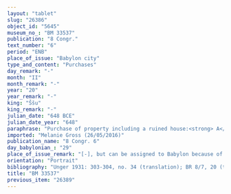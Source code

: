 ```yaml
---
layout: "tablet"
slug: "26386"
object_id: "5645"
museum_no_: "BM 33537"
publication: "8 Congr."
text_number: "6"
period: "ENB"
place_of_issue: "Babylon city"
type_and_content: "Purchases"
day_remark: "-"
month: "II"
month_remark: "-"
year: "20"
year_remark: "-"
king: "Ššu"
king_remark: "-"
julian_date: "648 BCE"
julian_date_year: "648"
paraphrase: "Purchase of property including a ruined house:<strong> A</strong> purchases land, including a passage (<em>mūṣ&ucirc;</em>) and a ruined house (<em>bītu abtu</em>), for 39 shekels of silver in pieces (<em>&scaron;ibirtu</em>), together with an additional payment (<em>atru</em>) of 1 shekel of silver, from <strong>B</strong>. The sold property is located in the district (<em>erṣetu</em>) of Tuba inside of Babylon.&nbsp; The first property measures 24 19/24 cubits (c. 12.8 m) x 14 cubits (c. 7 m), comprising an area of 343 square cubits and 2,352 square fingers (c. 81.75 m2). Its upper side (in the west) borders on the house of <strong>C<sub>1</sub></strong> and its lower side (in the east) on the house of <strong>C<sub>2</sub></strong>. Its upper front (in the north) borders on the house of <strong>C<sub>3</sub></strong> and its lower front (in the south) on the plot of land within a measured area (<em>li</em><em>bbū eqli</em>). The second property measures 8 cubits (4 m) &ndash; upper side, 7 1/6 cubits (c. 3.6 m) &ndash; lower side, 5 3/4 cubits (c. 2.9 m) &ndash; upper front, and 6 cubits (c. 3 m) &ndash; lower front, comprising an area of 42 square cubits 3,360 square fingers (c. 12 m<sup>2</sup>). Its upper side (in the west) borders on the house(s) of <strong>C<sub>1</sub></strong> and <strong>C<sub>4</sub></strong> and its lower side (in the east) on the plot of land within a measured area. Its upper front (in the north) borders on the house of <strong>C<sub>3</sub></strong> and its lower front (in the south) on the house of <strong>C<sub>1</sub></strong>. The passage (<em>mūṣ&ucirc;</em>) borders on the house of <strong>C<sub>1</sub></strong>. It measures 8 cubits (c. 4 m) x 2.5 cubits (1.25 m). In sum the sold property covers an area of 406 square cubits and 3,360 square fingers (c. 103 m<sup>2</sup>). 10 witnesses and the scribe. Instead of a seal impression (<em>kunukku</em>), fingernail impression (<em>ṣupru</em>) of the seller. At the time this document was written, the enemy was encamped (<em>nad&ucirc;</em> Stat.) against Babylon and famine (<em>sunqu</em>) was in the land &ndash; on the black market (<em>ina puzri</em>, lit. secretly) the price (<em>mahīru</em>) for 0;0.0.3 kor (3 l) barley was 1 shekel of silver.<br /> &nbsp;<br /> <strong>A</strong> = Ubāru//&Scaron;umu-lib&scaron;i; <strong>B</strong> = Kunāya//Adad-&scaron;umu-ēre&scaron;; <strong>C<sub>1</sub></strong> = Dummuqu//Rēmūt-Ea; <strong>C<sub>2</sub></strong> = Bēl-ēṭir//ALAM.KA; <strong>C<sub>3</sub></strong> = Gilūa//Itinnu; <strong>C<sub>4</sub></strong> = L&acirc;b&acirc;&scaron;i//Nab&ucirc;tu; Scribe = Nab&ucirc;-[&hellip;]//[&hellip;]<br /> &nbsp;"
imported: "Melanie Gross (26/05/2016)"
publication_name: "8 Congr. 6"
day_babylonian_: "29"
place_of_issue_remark: "[-], but can be assigned to Babylon because of its content"
orientation: "Portrait"
bibliography: "Unger 1931: 303-304, no. 34 (translation); BR 8/7, 20 (transliteration, translation). Mentioned in Oppenheim, Iraq 17: 76-77 and Nielsen 2011 passim."
title: "BM 33537"
previous_item: "26389"
---
```

